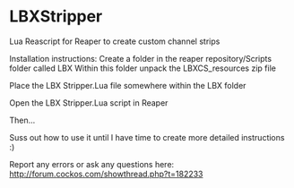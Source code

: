 # LBXStripper
Lua Reascript for Reaper to create custom channel strips

Installation instructions:
Create a folder in the reaper repository/Scripts folder called LBX
Within this folder unpack the LBXCS_resources zip file

Place the LBX Stripper.Lua file somewhere within the LBX folder

Open the LBX Stripper.Lua script in Reaper

Then...

Suss out how to use it until I have time to create more detailed instructions :)

Report any errors or ask any questions here:
http://forum.cockos.com/showthread.php?t=182233
